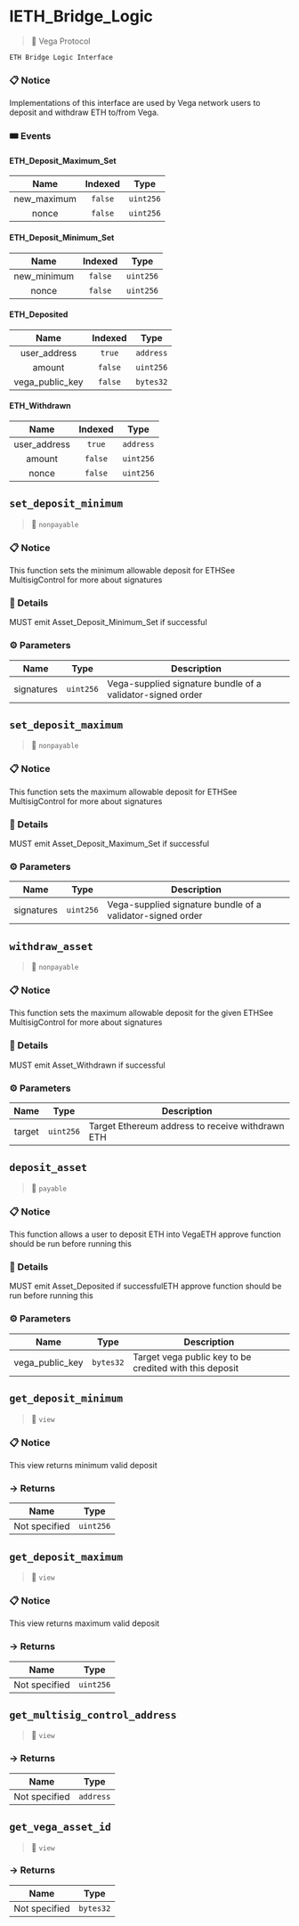 # IETH_Bridge_Logic
> 👤 Vega Protocol
```
ETH Bridge Logic Interface
```


### 📋 Notice

Implementations of this interface are used by Vega network users to deposit and withdraw ETH to/from Vega.




### 🎟 Events


#### ETH_Deposit_Maximum_Set
| Name | Indexed | Type |
|:-:|:-:|:-:|
| new_maximum | `false` | `uint256` |
| nonce | `false` | `uint256` |


#### ETH_Deposit_Minimum_Set
| Name | Indexed | Type |
|:-:|:-:|:-:|
| new_minimum | `false` | `uint256` |
| nonce | `false` | `uint256` |


#### ETH_Deposited
| Name | Indexed | Type |
|:-:|:-:|:-:|
| user_address | `true` | `address` |
| amount | `false` | `uint256` |
| vega_public_key | `false` | `bytes32` |


#### ETH_Withdrawn
| Name | Indexed | Type |
|:-:|:-:|:-:|
| user_address | `true` | `address` |
| amount | `false` | `uint256` |
| nonce | `false` | `uint256` |



## `set_deposit_minimum`

>👀 `nonpayable`

### 📋 Notice

This function sets the minimum allowable deposit for ETHSee MultisigControl for more about signatures


### 🔎 Details

MUST emit Asset_Deposit_Minimum_Set if successful

### ⚙️ Parameters

| Name | Type | Description |
|:-:|:-:| - |
| signatures | `uint256` | Vega-supplied signature bundle of a validator-signed order |



## `set_deposit_maximum`

>👀 `nonpayable`

### 📋 Notice

This function sets the maximum allowable deposit for ETHSee MultisigControl for more about signatures


### 🔎 Details

MUST emit Asset_Deposit_Maximum_Set if successful

### ⚙️ Parameters

| Name | Type | Description |
|:-:|:-:| - |
| signatures | `uint256` | Vega-supplied signature bundle of a validator-signed order |



## `withdraw_asset`

>👀 `nonpayable`

### 📋 Notice

This function sets the maximum allowable deposit for the given ETHSee MultisigControl for more about signatures


### 🔎 Details

MUST emit Asset_Withdrawn if successful

### ⚙️ Parameters

| Name | Type | Description |
|:-:|:-:| - |
| target | `uint256` | Target Ethereum address to receive withdrawn ETH |



## `deposit_asset`

>👀 `payable`

### 📋 Notice

This function allows a user to deposit ETH into VegaETH approve function should be run before running this


### 🔎 Details

MUST emit Asset_Deposited if successfulETH approve function should be run before running this

### ⚙️ Parameters

| Name | Type | Description |
|:-:|:-:| - |
| vega_public_key | `bytes32` | Target vega public key to be credited with this deposit |



## `get_deposit_minimum`

>👀 `view`

### 📋 Notice

This view returns minimum valid deposit



### → Returns



| Name | Type |
|:-:|:-:|
|  Not specified  | `uint256` |



## `get_deposit_maximum`

>👀 `view`

### 📋 Notice

This view returns maximum valid deposit



### → Returns



| Name | Type |
|:-:|:-:|
|  Not specified  | `uint256` |



## `get_multisig_control_address`

>👀 `view`




### → Returns



| Name | Type |
|:-:|:-:|
|  Not specified  | `address` |



## `get_vega_asset_id`

>👀 `view`




### → Returns



| Name | Type |
|:-:|:-:|
|  Not specified  | `bytes32` |



